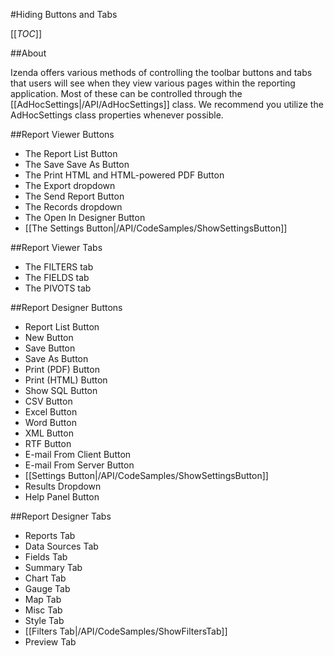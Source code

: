 #Hiding Buttons and Tabs

[[_TOC_]]

##About

Izenda offers various methods of controlling the toolbar buttons and tabs that users will see when they view various pages within the reporting application. Most of these can be controlled through the [[AdHocSettings|/API/AdHocSettings]] class. We recommend you utilize the AdHocSettings class properties whenever possible.

##Report Viewer Buttons

* The Report List Button
* The Save Save As Button
* The Print HTML and HTML-powered PDF Button
* The Export dropdown
* The Send Report Button
* The Records dropdown
* The Open In Designer Button
* [[The Settings Button|/API/CodeSamples/ShowSettingsButton]]

##Report Viewer Tabs

* The FILTERS tab
* The FIELDS tab
* The PIVOTS tab

##Report Designer Buttons

* Report List Button
* New Button
* Save Button
* Save As Button
* Print (PDF) Button
* Print (HTML) Button
* Show SQL Button
* CSV Button
* Excel Button
* Word Button
* XML Button
* RTF Button
* E-mail From Client Button
* E-mail From Server Button
* [[Settings Button|/API/CodeSamples/ShowSettingsButton]]
* Results Dropdown
* Help Panel Button

##Report Designer Tabs

* Reports Tab
* Data Sources Tab
* Fields Tab
* Summary Tab
* Chart Tab
* Gauge Tab
* Map Tab
* Misc Tab
* Style Tab
* [[Filters Tab|/API/CodeSamples/ShowFiltersTab]]
* Preview Tab